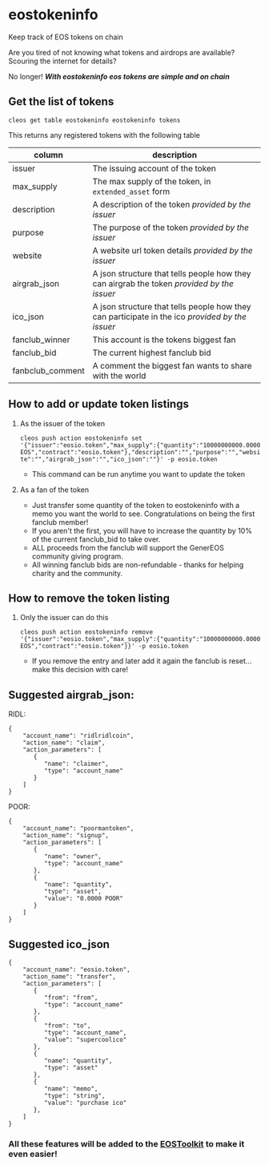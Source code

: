 # eostokeninfo
Keep track of EOS tokens on chain

Are you tired of not knowing what tokens and airdrops are available? Scouring the internet for details?

No longer!
***With eostokeninfo eos tokens are simple and on chain***

## Get the list of tokens
`cleos get table eostokeninfo eostokeninfo tokens`

This returns any registered tokens with the following table

|column|description|
|------|-----------|
|issuer|The issuing account of the token|
|max_supply|The max supply of the token, in `extended_asset` form|
|description|A description of the token *provided by the issuer*|
|purpose|The purpose of the token *provided by the issuer*|
|website|A website url token details *provided by the issuer*|
|airgrab_json|A json structure that tells people how they can airgrab the token *provided by the issuer*|
|ico_json|A json structure that tells people how they can participate in the ico *provided by the issuer*|
|fanclub_winner|This account is the tokens biggest fan|
|fanclub_bid|The current highest fanclub bid|
|fanbclub_comment|A comment the biggest fan wants to share with the world|

## How to add or update token listings
1. As the issuer of the token

   `cleos push action eostokeninfo set '{"issuer":"eosio.token","max_supply":{"quantity":"10000000000.0000 EOS","contract":"eosio.token"},"description":"","purpose":"","website":"","airgrab_json":"","ico_json":""}' -p eosio.token`
   
   * This command can be run anytime you want to update the token
   
1. As a fan of the token

   * Just transfer some quantity of the token to eostokeninfo with a memo you want the world to see.
      Congratulations on being the first fanclub member!
   * If you aren't the first, you will have to increase the quantity by 10% of the current fanclub_bid to take over.
   * ALL proceeds from the fanclub will support the GenerEOS community giving program.
   * All winning fanclub bids are non-refundable - thanks for helping charity and the community.

## How to remove the token listing
1. Only the issuer can do this

   `cleos push action eostokeninfo remove '{"issuer":"eosio.token","max_supply":{"quantity":"10000000000.0000 EOS","contract":"eosio.token"}}' -p eosio.token`
   
   * If you remove the entry and later add it again the fanclub is reset... make this decision with care!
   
## Suggested airgrab_json:
RIDL:
```
{
    "account_name": "ridlridlcoin",
    "action_name": "claim",
    "action_parameters": [
       {
          "name": "claimer",
          "type": "account_name"
       }
    ]
}
```   
POOR:
```
{
    "account_name": "poormantoken",
    "action_name": "signup",
    "action_parameters": [
       {
          "name": "owner",
          "type": "account_name"
       },
       {
          "name": "quantity",
          "type": "asset",
          "value": "0.0000 POOR"
       }
    ]
}
```  

## Suggested ico_json
```
{
    "account_name": "eosio.token",
    "action_name": "transfer",
    "action_parameters": [
       {
          "from": "from",
          "type": "account_name"
       },
       {
          "from": "to",
          "type": "account_name",
          "value": "supercoolico"
       },
       {
          "name": "quantity",
          "type": "asset"
       },
       {
          "name": "memo",
          "type": "string",
          "value": "purchase ico"
       },
    ]
}
``` 
### All these features will be added to the [EOSToolkit](https://eostoolkit.io) to make it even easier!


